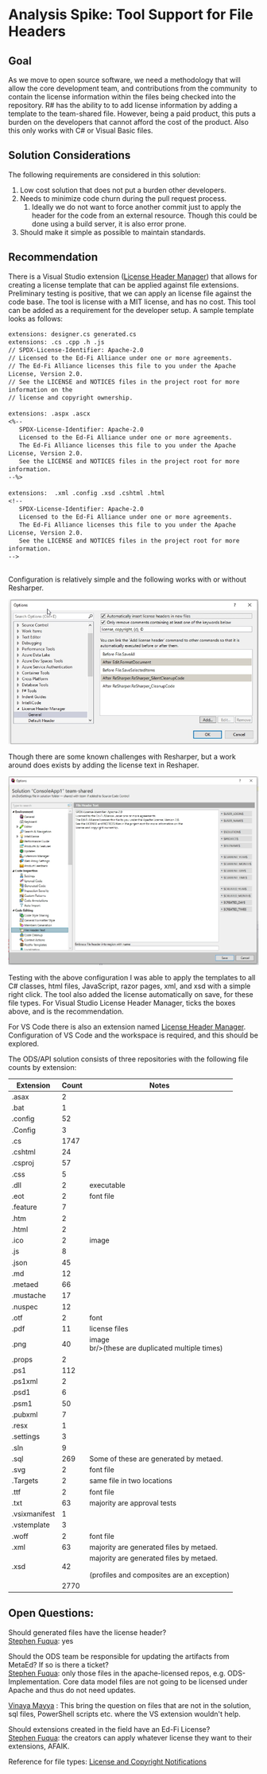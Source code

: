 # Analysis Spike: Tool Support for File Headers

## Goal

As we move to open source software, we need a methodology that will allow the
core development team, and contributions from the community  to contain the
license information within the files being checked into the repository. R# has
the ability to to add license information by adding a template to the
team-shared file. However, being a paid product, this puts a burden on the
developers that cannot afford the cost of the product. Also this only works with
C# or Visual Basic files.

## Solution Considerations

The following requirements are considered in this solution:

1. Low cost solution that does not put a burden other developers.
2. Needs to minimize code churn during the pull request process.
   1. Ideally we do not want to force another commit just to apply the header
      for the code from an external resource. Though this could be done using a
      build server, it is also error prone.
3. Should make it simple as possible to maintain standards.

## Recommendation

There is a Visual Studio extension ([License Header
Manager](https://marketplace.visualstudio.com/items?itemName=StefanWenig.LicenseHeaderManager))
that allows for creating a license template that can be applied against file
extensions. Preliminary testing is positive, that we can apply an license file
against the code base. The tool is license with a MIT license, and has no cost.
This tool can be added as a requirement for the developer setup. A sample
template looks as follows:

```
extensions: designer.cs generated.cs
extensions: .cs .cpp .h .js
// SPDX-License-Identifier: Apache-2.0
// Licensed to the Ed-Fi Alliance under one or more agreements.
// The Ed-Fi Alliance licenses this file to you under the Apache License, Version 2.0.
// See the LICENSE and NOTICES files in the project root for more information on the
// license and copyright ownership.

extensions: .aspx .ascx
<%--
   SPDX-License-Identifier: Apache-2.0
   Licensed to the Ed-Fi Alliance under one or more agreements.
   The Ed-Fi Alliance licenses this file to you under the Apache License, Version 2.0.
   See the LICENSE and NOTICES files in the project root for more information.
--%>

extensions:  .xml .config .xsd .cshtml .html
<!--
   SPDX-License-Identifier: Apache-2.0
   Licensed to the Ed-Fi Alliance under one or more agreements.
   The Ed-Fi Alliance licenses this file to you under the Apache License, Version 2.0.
   See the LICENSE and NOTICES files in the project root for more information.
-->


```

Configuration is relatively simple and the following works with or without
Resharper.

![License Header Manager options](../../../static/img/cross-functional-projects/screenshot.43.jpg)

Though there are some known challenges with Resharper, but a work around does
exists by adding the license text in Reshaper.

![License text added in Reshaper](../../../static/img/cross-functional-projects/screenshot.44.jpg)

Testing with the above configuration I was able to apply the templates to all C#
classes, html files, JavaScript, razor pages, xml, and xsd with a simple right
click. The tool also added the license automatically on save, for these file
types. For Visual Studio License Header Manager, ticks the boxes above, and is
the recommendation.

For VS Code there is also an extension named [License Header
Manager](https://marketplace.visualstudio.com/items?itemName=angelo-breuer.license-header-manager#adding-support-for-your-language).
Configuration of VS Code and the workspace is required, and this should be
explored.

The ODS/API solution consists of three repositories with the following file
counts by extension:

| Extension     | Count | Notes                                                                                      |
| ------------- | ----- | ------------------------------------------------------------------------------------------ |
| .asax         | 2     |                                                                                            |
| .bat          | 1     |                                                                                            |
| .config       | 52    |                                                                                            |
| .Config       | 3     |                                                                                            |
| .cs           | 1747  |                                                                                            |
| .cshtml       | 24    |                                                                                            |
| .csproj       | 57    |                                                                                            |
| .css          | 5     |                                                                                            |
| .dll          | 2     | executable                                                                                 |
| .eot          | 2     | font file                                                                                  |
| .feature      | 7     |                                                                                            |
| .htm          | 2     |                                                                                            |
| .html         | 2     |                                                                                            |
| .ico          | 2     | image                                                                                      |
| .js           | 8     |                                                                                            |
| .json         | 45    |                                                                                            |
| .md           | 12    |                                                                                            |
| .metaed       | 66    |                                                                                            |
| .mustache     | 17    |                                                                                            |
| .nuspec       | 12    |                                                                                            |
| .otf          | 2     | font                                                                                       |
| .pdf          | 11    | license files                                                                              |
| .png          | 40    | image<br/>br/>(these are duplicated multiple times)                                         |
| .props        | 2     |                                                                                            |
| .ps1          | 112   |                                                                                            |
| .ps1xml       | 2     |                                                                                            |
| .psd1         | 6     |                                                                                            |
| .psm1         | 50    |                                                                                            |
| .pubxml       | 7     |                                                                                            |
| .resx         | 1     |                                                                                            |
| .settings     | 3     |                                                                                            |
| .sln          | 9     |                                                                                            |
| .sql          | 269   | Some of these are generated by metaed.                                                     |
| .svg          | 2     | font file                                                                                  |
| .Targets      | 2     | same file in two locations                                                                 |
| .ttf          | 2     | font file                                                                                  |
| .txt          | 63    | majority are approval tests                                                                |
| .vsixmanifest | 1     |                                                                                            |
| .vstemplate   | 3     |                                                                                            |
| .woff         | 2     | font file                                                                                  |
| .xml          | 63    | majority are generated files by metaed.                                                    |
| .xsd          | 42    | majority are generated files by metaed. <br/><br/>(profiles and composites are an exception) |
|               | 2770  |                                                                                            |

## Open Questions:

Should generated files have the license header?  
[Stephen
Fuqua](https://edfi.atlassian.net/wiki/people/5b7c806bfe42212a79620406?ref=confluence):
yes

Should the ODS team be responsible for updating the artifacts from MetaEd? If so
is there a ticket?  
[Stephen
Fuqua](https://edfi.atlassian.net/wiki/people/5b7c806bfe42212a79620406?ref=confluence):
only those files in the apache-licensed repos, e.g. ODS-Implementation. Core
data model files are not going to be licensed under Apache and thus do not need
updates.

[Vinaya
Mayya](https://edfi.atlassian.net/wiki/people/5c34ff2db4d5d75a3b51e1b9?ref=confluence)
: This bring the question on files that are not in the solution, sql files,
PowerShell scripts etc. where the VS extension wouldn't help.

Should extensions created in the field have an Ed-Fi License?  
[Stephen
Fuqua](https://edfi.atlassian.net/wiki/people/5b7c806bfe42212a79620406?ref=confluence):
the creators can apply whatever license they want to their extensions, AFAIK.

Reference for file types: [License and Copyright
Notifications](./license-and-copyright-notifications.md)
